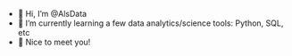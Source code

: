 - 👋 Hi, I’m @AlsData 
- 🌱 I’m currently learning a few data analytics/science tools: Python, SQL, etc
- :blossom: Nice to meet you!


<!---
AlsData/AlsData is a ✨ special ✨ repository because its `README.md` (this file) appears on your GitHub profile.
You can click the Preview link to take a look at your changes.
--->
